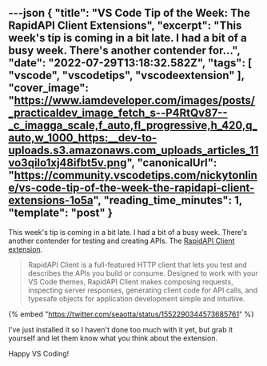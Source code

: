 ---json
{
  "title": "VS Code Tip of the Week: The RapidAPI Client Extensions",
  "excerpt": "This week's tip is coming in a bit late. I had a bit of a busy week. There's another contender for...",
  "date": "2022-07-29T13:18:32.582Z",
  "tags": [
    "vscode",
    "vscodetips",
    "vscodeextension"
  ],
  "cover_image": "https://www.iamdeveloper.com/images/posts/_practicaldev_image_fetch_s--P4RtQv87--_c_imagga_scale,f_auto,fl_progressive,h_420,q_auto,w_1000_https:__dev-to-uploads.s3.amazonaws.com_uploads_articles_11vo3qilo1xj48ifbt5v.png",
  "canonicalUrl": "https://community.vscodetips.com/nickytonline/vs-code-tip-of-the-week-the-rapidapi-client-extensions-1o5a",
  "reading_time_minutes": 1,
  "template": "post"
}
---

This week's tip is coming in a bit late. I had a bit of a busy week. There's another contender for testing and creating APIs. The [RapidAPI Client extension](https://marketplace.visualstudio.com/items?itemName=RapidAPI.vscode-rapidapi-client).

> RapidAPI Client is a full-featured HTTP client that lets you test and describes the APIs you build or consume. Designed to work with your VS Code themes, RapidAPI Client makes composing requests, inspecting server responses, generating client code for API calls, and typesafe objects for application development simple and intuitive.

{% embed "https://twitter.com/seaotta/status/1552290344573685761" %}

I've just installed it so I haven't done too much with it yet, but grab it yourself and let them know what you think about the extension.

Happy VS Coding!
